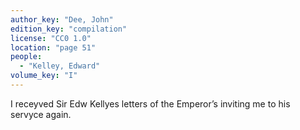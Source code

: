 ```yaml
---
author_key: "Dee, John"
edition_key: "compilation"
license: "CC0 1.0"
location: "page 51"
people:
  - "Kelley, Edward"
volume_key: "I"
---
```

I receyved Sir Edw Kellyes letters of the Emperor’s inviting me to his servyce
again.
